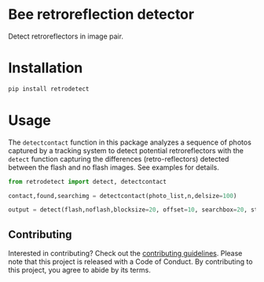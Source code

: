 # Bee retroreflection detector

Detect retroreflectors in image pair.

# Installation

```bash
pip install retrodetect
```

# Usage
The `detectcontact` function in this package analyzes a sequence of photos captured by a tracking system to detect potential retroreflectors with the `detect` function capturing the differences (retro-reflectors) detected between the flash and no flash images.
See examples for details.

```python
from retrodetect import detect, detectcontact

contact,found,searchimg = detectcontact(photo_list,n,delsize=100)

output = detect(flash,noflash,blocksize=20, offset=10, searchbox=20, step=4, searchblocksize=50, ensemblesizesqrt=3, dilate=True,margin=100)
```

## Contributing

Interested in contributing? Check out the [contributing guidelines](https://github.com/SheffieldMLtracking/.github/blob/main/CONTRIBUTING.md). 
Please note that this project is released with a Code of Conduct. 
By contributing to this project, you agree to abide by its terms.
